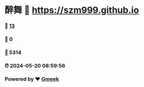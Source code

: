 # 醉舞 :link: https://szm999.github.io 
### :page_facing_up: [13](https://szm999.github.io/tag.html) 
### :speech_balloon: 0 
### :hibiscus: 5314 
### :alarm_clock: 2024-05-20 08:59:56 
### Powered by :heart: [Gmeek](https://github.com/Meekdai/Gmeek)
